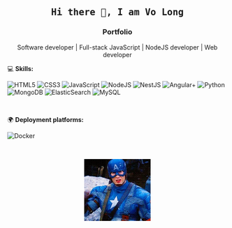 
<h2 align='center'><samp><strong>Hi there 👋, I am Vo Long</strong></samp></h2>
<h3 align='center'><strong>Portfolio</strong></h3>
<p align='center'>Software developer | Full-stack JavaScript | NodeJS developer | Web developer</p>

💻 **Skills:** <br>

![HTML5](https://img.shields.io/badge/-HTML5-000000?style=flat&logo=html5&logoColor=ffffff&labelColor=E34F26)
![CSS3](https://img.shields.io/badge/-CSS3-000000?style=flat&logo=css3&logoColor=ffffff&labelColor=1572B6) 
![JavaScript](https://img.shields.io/badge/-JavaScript-000000?style=flat&logo=javascript)
![NodeJS](https://img.shields.io/badge/-NestJS-000000?style=flat&logo=nestjs)
![NestJS](https://img.shields.io/badge/-NodeJS-000000?style=flat&logo=Node.js)
![Angular+](https://img.shields.io/badge/Angular+-000000?logo=angular)
![Python](https://img.shields.io/badge/Python-000000?logo=python)
![MongoDB](https://img.shields.io/badge/-MongoDB-000000?style=flat&logo=mongodb&labelColor=ffffff)
![ElasticSearch](https://img.shields.io/badge/ElasticSearch-000000?logo=elastic)
![MySQL](https://img.shields.io/badge/-MySQL-000000?style=flat&logo=mysql&labelColor=ffffff)

<br>

🌍 **Deployment platforms:**<br>

![Docker](https://img.shields.io/badge/-Docker-000000?style=flat&logo=docker&labelColor=ffffff)

<br>

<p align='center'>
<img  style="display: block; margin-left: auto; margin-right: auto;" width="30%" src="https://github.com/volong0505/volong0505/blob/main/giphy.webp">
</p>

